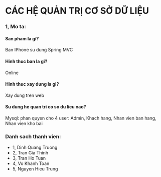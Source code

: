 # CÁC HỆ QUẢN TRỊ CƠ SỞ DỮ LIỆU
### 1, Mo ta: 
#### San pham la gi?
  Ban IPhone su dung Spring MVC
#### Hinh thuc ban la gi?
  Online
#### Hinh thuc xay dung la gi?
  Xay dung tren web
#### Su dung he quan tri co so du lieu nao?
  Mysql: phan quyen cho 4 user: Admin, Khach hang, Nhan vien ban hang, Nhan vien kho bai 
  

###  Danh sach thanh vien:

- 1, Dinh Quang Truong
- 2, Tran Gia Thinh
- 3, Tran Ho Tuan
- 4, Vo Khanh Toan
- 5, Nguyen Hieu Trung
